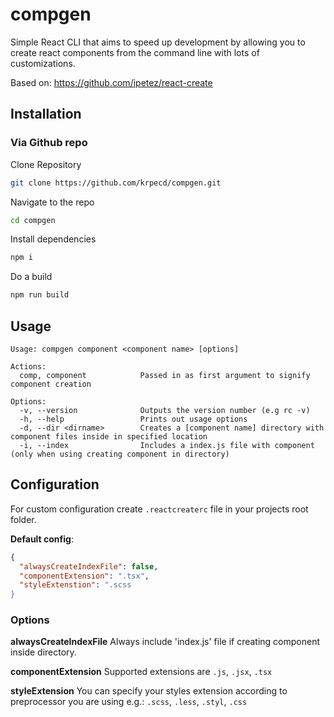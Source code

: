 # compgen
Simple React CLI that aims to speed up development by allowing you to create react components from the command line with lots of customizations.

Based on: https://github.com/ipetez/react-create

## Installation

### Via Github repo
Clone Repository
```bash
git clone https://github.com/krpecd/compgen.git
```
Navigate to the repo
```bash
cd compgen
```
Install dependencies
```bash
npm i
```
Do a build
```bash
npm run build
```

## Usage
    Usage: compgen component <component name> [options]

    Actions:
      comp, component            Passed in as first argument to signify component creation

    Options:
      -v, --version              Outputs the version number (e.g rc -v)
      -h, --help                 Prints out usage options
      -d, --dir <dirname>        Creates a [component name] directory with component files inside in specified location
      -i, --index                Includes a index.js file with component (only when using creating component in directory)
 

## Configuration
For custom configuration create `.reactcreaterc` file in your projects root folder.

**Default config**:
```json
{
  "alwaysCreateIndexFile": false,
  "componentExtension": ".tsx",
  "styleExtenstion": ".scss 
}
```

### Options

**alwaysCreateIndexFile**
Always include 'index.js' file if creating component inside directory.

**componentExtension**
Supported extensions are `.js`, `.jsx`, `.tsx`

**styleExtension**
You can specify your styles extension according to preprocessor you are using e.g.: `.scss`, `.less`, `.styl`, `.css`
